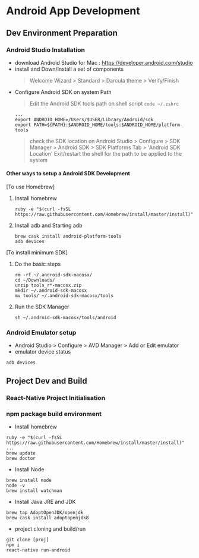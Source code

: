 # Android App Development

## Dev Environment Preparation

### Android Studio Installation

- download Android Studio for Mac : https://developer.android.com/studio
- install and Down/Install a set of components
  > Welcome Wizard > Standard > Darcula theme > Verify/Finish
- Configure Android SDK on system Path 
  > Edit the Android SDK tools path on shell script
  ``` code ~/.zshrc ```
  ```
  ...
  export ANDROID_HOME=/Users/$USER/Library/Android/sdk
  export PATH=${PATH}:$ANDROID_HOME/tools:$ANDROID_HOME/platform-tools
  ```
  > check the SDK location on Android Studio > Configure > SDK Manager > Android SDK > SDK Platforms Tab > 'Android SDK Location'
  > Exit/restart the shell for the path to be applied to the system

#### Other ways to setup a Android SDK Development
[To use Homebrew]
1) Install homebrew
   ```
   ruby -e "$(curl -fsSL https://raw.githubusercontent.com/Homebrew/install/master/install)"
   ```
2) Install adb and Starting adb
   ```
   brew cask install android-platform-tools
   adb devices
   ```

[To install minimum SDK]
1) Do the basic steps
   ```
   rm -rf ~/.android-sdk-macosx/
   cd ~/Downloads/
   unzip tools_r*-macosx.zip
   mkdir ~/.android-sdk-macosx
   mv tools/ ~/.android-sdk-macosx/tools
   ```

2) Run the SDK Manager
   ```
   sh ~/.android-sdk-macosx/tools/android
   ```

### Android Emulator setup
- Android Studio > Configure > AVD Manager > Add or Edit emulator
- emulator device status
```
adb devices
```


## Project Dev and Build
### React-Native Project Initialisation
### npm package build environment
- Install homebrew
```
ruby -e "$(curl -fsSL https://raw.githubusercontent.com/Homebrew/install/master/install)"
...
brew update
brew doctor
```

- Install Node
```
brew install node
node -v
brew install watchman
```

- Install Java JRE and JDK
```
brew tap AdoptOpenJDK/openjdk
brew cask install adoptopenjdk8
```

- project cloning and build/run
```
git clone [proj]
npm i
react-native run-android
```
